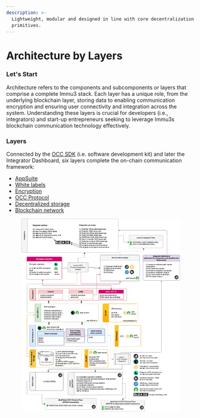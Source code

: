 ```yaml
---
description: >-
  Lightweight, modular and designed in line with core decentralization
  primitives.
---
```


# Architecture by Layers

### Let's Start

Architecture refers to the components and subcomponents or layers that comprise a complete Immu3 stack. Each layer has a unique role, from the underlying blockchain layer, storing data to enabling communication encryption and ensuring user connectivity and integration across the system. Understanding these layers is crucial for developers (i.e., integrators) and start-up entrepreneurs seeking to leverage Immu3s blockchain communication technology effectively.

### Layers

Connected by the [OCC SDK](https://wiki.immu3.io/integrators/occ-sdk) (i.e. software development kit) and later the Integrator Dashboard, six layers complete the on-chain communication framework:

* [AppSuite](https://wiki.immu3.io/end-users/appsuite)
* [White labels](../occ-white-labels.md)
* [Encryption](encryption.md)
* [OCC Protocol](occ-protocol-v.1.md)
* [Decentralized storage](pollinationx-decentralized-storage-infra.md)
* [Blockchain network](../multi-chain.md)

<figure><img src="../../.gitbook/assets/IMMU3-INFRA-LAYERS-25-small.png" alt=""><figcaption></figcaption></figure>

